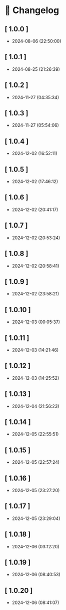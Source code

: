 # 📝 Changelog

## \[ 1.0.0 \]

- 2024-08-06 (22:50:00)

## \[ 1.0.1 \]

- 2024-08-25 (21:26:39)

## \[ 1.0.2 \]

- 2024-11-27 (04:35:34)

## \[ 1.0.3 \]

- 2024-11-27 (05:54:06)

## \[ 1.0.4 \]

- 2024-12-02 (16:52:11)

## \[ 1.0.5 \]

- 2024-12-02 (17:46:12)

## \[ 1.0.6 \]

- 2024-12-02 (20:41:17)

## \[ 1.0.7 \]

- 2024-12-02 (20:53:24)

## \[ 1.0.8 \]

- 2024-12-02 (20:58:41)

## \[ 1.0.9 \]

- 2024-12-02 (23:58:21)

## \[ 1.0.10 \]

- 2024-12-03 (00:05:37)

## \[ 1.0.11 \]

- 2024-12-03 (14:21:46)

## \[ 1.0.12 \]

- 2024-12-03 (14:25:52)

## \[ 1.0.13 \]

- 2024-12-04 (21:56:23)

## \[ 1.0.14 \]

- 2024-12-05 (22:55:51)

## \[ 1.0.15 \]

- 2024-12-05 (22:57:24)

## \[ 1.0.16 \]

- 2024-12-05 (23:27:20)

## \[ 1.0.17 \]

- 2024-12-05 (23:29:04)

## \[ 1.0.18 \]

- 2024-12-06 (03:12:20)

## \[ 1.0.19 \]

- 2024-12-06 (08:40:53)

## \[ 1.0.20 \]

- 2024-12-06 (08:41:07)
